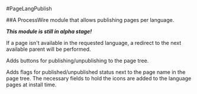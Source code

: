 #PageLangPublish

##A ProcessWire module that allows publishing pages per language.

**_This module is still in alpha stage!_**

If a page isn't available in the requested language, a redirect
to the next available parent will be performed.

Adds buttons for publishing/unpublishing to the page tree.

Adds flags for published/unpublished status next to the
page name in the page tree. The necessary fields to hold
the icons are added to the language pages at install time.
